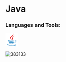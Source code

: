 # Java
<h3 align="left">Languages and Tools:</h3>
<p align="left"> <a href="https://www.java.com" target="_blank"> <img src="https://raw.githubusercontent.com/devicons/devicon/master/icons/java/java-original.svg" alt="java" width="40" height="40"/> </a> </p>

![383133](https://user-images.githubusercontent.com/59316805/111807614-b46fce00-8905-11eb-9d48-10e26673f399.jpg)


